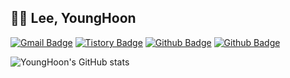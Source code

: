 ## 👨‍💻 Lee, YoungHoon
<!--[![Hits](https://hits.seeyoufarm.com/api/count/incr/badge.svg?url=https://github.com/nobel6018)](https://hits.seeyoufarm.com) <br/><br/> -->
[![Gmail Badge](https://img.shields.io/badge/-Gmail-c14438?logo=Gmail&logoColor=white&link=mailto:nobel6018@gmail.com)](mailto:nobel6018@gmail.com)
[![Tistory Badge](https://img.shields.io/badge/-Tistory-orange?logo=atom&link=https://mycloudy.tistory.com)](https://leedo.me)
[![Github Badge](https://img.shields.io/badge/-Github-000?logo=Github&logoColor=white&link=https://github.com/nobel6018)](https://github.com/nobel6018)
[![Github Badge](https://img.shields.io/badge/-Resume-blue?logo=Apache&link=https://bit.ly/3ydM6iJ)](https://bit.ly/3x1aJzj)

![YoungHoon's GitHub stats](https://github-readme-stats.vercel.app/api?username=nobel6018&show_icons=true&count_private=true&theme=merko)
